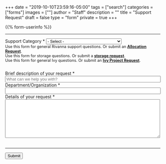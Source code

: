 +++
date = "2019-10-10T23:59:16-05:00"
tags = ["search"]
categories = ["forms"]
images = [""]
author = "Staff"
description = ""
title = "Support Request"
draft = false
type = "form"
private = true
+++

<form action="https://api.uvarc.io/rest/general-support-request/" method="post" id="request-form" accept-charset="UTF-8">
<div class="alert alert-warning" id="response_message" role="alert" style="padding-bottom:0px;">
  <p id="form_post_response"></p>
</div>
<div>

{{% form-userinfo %}}

  <hr size=1 />

  <div class="form-item form-group form-item form-type-select form-group" style="margin-bottom:1.6rem;">
    <label class="control-label" for="category">Support Category <span class="form-required" title="This field is required.">*</span></label>
    <select required="required" class="dropdown form-control form-select required" title="Please select a general category for your support request. " data-toggle="tooltip" id="categories" name="categories">
      <option value="" selected="selected">- Select -</option>
      <option id="general" value="General">General research computing question</option>
      <option id="rivanna" value="Rivanna">Rivanna HPC</option>
      <option id="ivy" value="Ivy">Ivy secure computing</option>
      <option id="storage" value="Storage">Storage</option>
      <option id="consultation" value="Consultation">Consultation request</option>
      <option value="">-----</option>
      <option id="chase" value="Chase">CHASE Accounts/Data</option>
      <option id="sentinel" value="Sentinel">Sentinel System/Software</option>
      <option id="other" value="Other">Other</option>
    </select>
    <div id="rivanna-help" style="font-size:90%;" class="form-text text-muted">Use this form for general Rivanna support questions. Or submit an <a href="/userinfo/rivanna/allocations/" style="font-weight:bold;">Allocation Request</a>.</div>
    <div id="storage-help" style="font-size:90%;" class="form-text text-muted">Use this form for storage questions. Or submit a <a href="https://auth.uvasomrc.io/site/storage.php" style="font-weight:bold;">storage request</a>.</div>
    <div id="ivy-help" style="font-size:90%;" class="form-text text-muted">Use this form for general Ivy questions. Or submit an <a href="http://cadre.virginia.edu/node/add/account-request" style="font-weight:bold;">Ivy Project Request</a>.</div>
  </div>
  <div class="form-item form-type-textfield form-group">
    <label class="control-label" for="request_title">Brief description of your request <span class="form-required" title="This field is required.">*</span></label>
    <input required="required" class="form-control form-text required" type="text" id="request_title" name="request_title" value="" size="60" maxlength="100" placeholder="What can we help you with?" />
  </div>
  <div class="form-item form-type-textfield form-group">
    <label class="control-label" for="department">Department/Organization <span class="form-required" title="This field is required.">*</span></label>
    <input required="required" class="form-control form-text required" type="text" id="department" name="department" value="" size="60" maxlength="100"/>
  </div>
  <div class="form-item form-group form-item form-type-textarea form-group">
    <label class="control-label" for="description">Details of your request <span class="form-required" title="This field is required.">*</span> </label>
    <div class="form-textarea-wrapper resizable">
      <textarea required="required" class="form-control form-textarea required" id="description" name="description" cols="60" rows="8" maxlength="5000"></textarea>
      <div id="textarea_feedback" style="color:green;font-size:90%;margin-top:0.5rem;float:right;"></div>
    </div>
  <br clear=all />
  </div>

  <div class="form-actions" id="submit-div" style="margin-top:1rem;">
    <hr size="1" style="" />
    <button class="button-primary btn btn-primary form-submit" id="submit" type="submit" name="op" value="Submit">Submit</button>
  </div>

</div>
</form>

<script type="text/javascript" src="/js/support-request.js"></script>

<script>
function getParams() {
  var vars = {};
  var parts = window.location.href.replace(/[?&]+([^=&]+)=([^&]*)/gi, function(m,key,value) {
    vars[key] = value;
  });
  return vars;
}

function decode64(str) {
  var e={},i,b=0,c,x,l=0,a,r='',w=String.fromCharCode,L=str.length;
  var A="ABCDEFGHIJKLMNOPQRSTUVWXYZabcdefghijklmnopqrstuvwxyz0123456789+/";
  for(i=0;i<64;i++){e[A.charAt(i)]=i;}
  for(x=0;x<L;x++){
    c=e[str.charAt(x)];b=(b<<6)+c;l+=6;
    while(l>=8){((a=(b>>>(l-=8))&0xff)||(x<(L-2)))&&(r+=w(a));}
  }
  return r;
};

var form = document.getElementById('request-form');

var name_enc = getParams()["name"];
if (name_enc) {
  // do nothing
} else {
  $('#name').val('');
  $('#email').val('');
  $('#uid').val('');
  window.location.replace( "https://auth.uvasomrc.io/site/support.php" );
}

// name
let name = decodeURI(getParams()["name"]);
let name_dec = decode64(name);
var set_name = document.getElementById("name").value = name_dec;

// uid
let uid = decodeURI(getParams()["uid"]);
let uid_dec = decode64(uid);
var set_uid = document.getElementById("uid").value = uid_dec;

// email
let email = decodeURI(getParams()["email"]);
let email_dec = decode64(email);
var set_email = document.getElementById("email").value = email_dec;

// category
let category = decodeURI(getParams()["category"]);
if(category != undefined && category != "undefined") {
  var set_category = document.getElementById("categories").value = category;
}

// return message/status
let message = decodeURI(getParams()["message"]);
let status = decodeURI(getParams()["status"]);
if(message == "undefined" || message == undefined) {
  message="";
}

document.getElementById("form_post_response").innerHTML = message;
if(status == "error" || status == undefined) {
  document.getElementById("form_post_response").style.color = "red";
  document.getElementById("form_post_response").style.fontWeight = "500"
} else {
  document.getElementById("form_post_response").style.color = "green";
  document.getElementById("form_post_response").style.fontWeight = "500"
}
</script>
